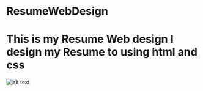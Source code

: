 # ResumeWebDesign
# This is my Resume Web design I design my Resume to using html and css

![alt text](https://github.com/[username]/[reponame]/blob/[branch]/image.JPG?raw=true)
